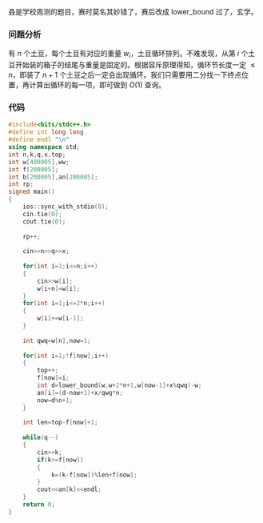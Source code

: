 叒是学校周测的题目，赛时莫名其妙错了，赛后改成 lower_bound 过了，玄学。   

### 问题分析
有 $n$ 个土豆，每个土豆有对应的重量 $w_i$，土豆循环排列。不难发现，从第 $i$ 个土豆开始装的箱子的结尾与重量是固定的。根据容斥原理得知，循环节长度一定 $\le n$，即装了 $n+1$ 个土豆之后一定会出现循环。我们只需要用二分找一下终点位置，再计算出循环的每一项，即可做到 $O(1)$ 查询。

### 代码
```cpp
#include<bits/stdc++.h>
#define int long long
#define endl "\n"
using namespace std;
int n,k,q,x,top; 
int w[400005],ww;
int f[200005];
int b[200005],an[200005];
int rp;
signed main()
{
	ios::sync_with_stdio(0);
	cin.tie(0);
	cout.tie(0);
	
	rp++;
	
	cin>>n>>q>>x;
	
	for(int i=1;i<=n;i++)
	{
		cin>>w[i];
		w[i+n]=w[i];
	}
	for(int i=1;i<=2*n;i++)
	{
		w[i]+=w[i-1];
	}
	
	int qwq=w[n],now=1;
	
	for(int i=1;!f[now];i++)
	{
		top++;
		f[now]=i;
		int d=lower_bound(w,w+2*n+1,w[now-1]+x%qwq)-w;
		an[i]=(d-now+1)+x/qwq*n;
		now=d%n+1;
	}
	
	int len=top-f[now]+1;
	
	while(q--)
	{
		cin>>k;
		if(k>=f[now])
		{
			k=(k-f[now])%len+f[now];
		}
		cout<<an[k]<<endl;
	}
	return 0;
}
```
